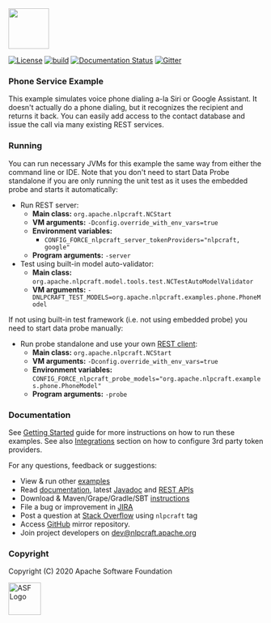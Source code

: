 <!--
 Licensed to the Apache Software Foundation (ASF) under one or more
 contributor license agreements.  See the NOTICE file distributed with
 this work for additional information regarding copyright ownership.
 The ASF licenses this file to You under the Apache License, Version 2.0
 (the "License"); you may not use this file except in compliance with
 the License.  You may obtain a copy of the License at

      http://www.apache.org/licenses/LICENSE-2.0

 Unless required by applicable law or agreed to in writing, software
 distributed under the License is distributed on an "AS IS" BASIS,
 WITHOUT WARRANTIES OR CONDITIONS OF ANY KIND, either express or implied.
 See the License for the specific language governing permissions and
 limitations under the License.
-->

<img src="https://nlpcraft.apache.org/images/nlpcraft_logo_black.gif" height="80px" alt="">
<br>

[![License](https://img.shields.io/badge/license-Apache%202-blue.svg)](https://raw.githubusercontent.com/apache/opennlp/master/LICENSE)
[![build](https://github.com/apache/incubator-nlpcraft/workflows/build/badge.svg)](https://github.com/apache/incubator-nlpcraft/actions)
[![Documentation Status](https://img.shields.io/:docs-latest-green.svg)](https://nlpcraft.apache.org/docs.html)
[![Gitter](https://badges.gitter.im/apache-nlpcraft/community.svg)](https://gitter.im/apache-nlpcraft/community)

### Phone Service Example
This example simulates voice phone dialing a-la Siri or Google Assistant.
It doesn't actually do a phone dialing, but it recognizes the recipient and returns it back. You
can easily add access to the contact database and issue the call via many existing REST services.

### Running
You can run necessary JVMs for this example the same way from either the command line or IDE.
Note that you don't need to start Data Probe standalone if you are only running the unit test as it uses the 
embedded probe and starts it automatically:
 * Run REST server:
    * **Main class:** `org.apache.nlpcraft.NCStart`
    * **VM arguments:** `-Dconfig.override_with_env_vars=true`
    * **Environment variables:** 
      * `CONFIG_FORCE_nlpcraft_server_tokenProviders="nlpcraft, google"`
    * **Program arguments:** `-server`
 * Test using built-in model auto-validator:
    * **Main class:** `org.apache.nlpcraft.model.tools.test.NCTestAutoModelValidator`
    * **VM arguments:** `-DNLPCRAFT_TEST_MODELS=org.apache.nlpcraft.examples.phone.PhoneModel`       

If not using built-in test framework (i.e. not using embedded probe) you need to start data probe manually:     
 * Run probe standalone and use your own [REST client](https://nlpcraft.apache.org/using-rest.html):
    * **Main class:** `org.apache.nlpcraft.NCStart`
    * **VM arguments:** `-Dconfig.override_with_env_vars=true`
    * **Environment variables:** `CONFIG_FORCE_nlpcraft_probe_models="org.apache.nlpcraft.examples.phone.PhoneModel"`
    * **Program arguments:** `-probe`

### Documentation  
See [Getting Started](https://nlpcraft.apache.org/getting-started.html) guide for more instructions on how to run these examples.
See also [Integrations](https://nlpcraft.apache.org/integrations.html) section on how to configure 3rd party token providers.

For any questions, feedback or suggestions:

 * View & run other [examples](https://github.com/apache/incubator-nlpcraft/tree/master/nlpcraft/src/main/scala/org/apache/nlpcraft/examples)
 * Read [documentation](https://nlpcraft.apache.org/docs.html), latest [Javadoc](https://nlpcraft.apache.org/apis/latest/index.html) and [REST APIs](https://nlpcraft.apache.org/using-rest.html)
 * Download & Maven/Grape/Gradle/SBT [instructions](https://nlpcraft.apache.org/download.html)
 * File a bug or improvement in [JIRA](https://issues.apache.org/jira/projects/NLPCRAFT)
 * Post a question at [Stack Overflow](https://stackoverflow.com/questions/ask) using <code>nlpcraft</code> tag
 * Access [GitHub](https://github.com/apache/incubator-nlpcraft) mirror repository.
 * Join project developers on [dev@nlpcraft.apache.org](mailto:dev-subscribe@nlpcraft.apache.org)

### Copyright
Copyright (C) 2020 Apache Software Foundation

<img src="https://www.apache.org/img/ASF20thAnniversary.jpg" height="64px" alt="ASF Logo">


